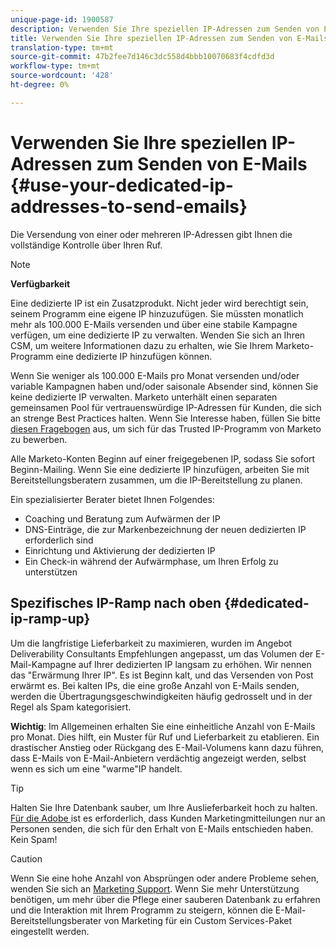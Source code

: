 ```yaml
---
unique-page-id: 1900587
description: Verwenden Sie Ihre speziellen IP-Adressen zum Senden von E-Mails - Marketing-Dokumente - Produktdokumentation
title: Verwenden Sie Ihre speziellen IP-Adressen zum Senden von E-Mails
translation-type: tm+mt
source-git-commit: 47b2fee7d146c3dc558d4bbb10070683f4cdfd3d
workflow-type: tm+mt
source-wordcount: '428'
ht-degree: 0%

---
```



# Verwenden Sie Ihre speziellen IP-Adressen zum Senden von E-Mails {#use-your-dedicated-ip-addresses-to-send-emails}

Die Versendung von einer oder mehreren IP-Adressen gibt Ihnen die vollständige Kontrolle über Ihren Ruf.

>[!NOTE]
>
>**Verfügbarkeit**
>
>Eine dedizierte IP ist ein Zusatzprodukt. Nicht jeder wird berechtigt sein, seinem Programm eine eigene IP hinzuzufügen. Sie müssten monatlich mehr als 100.000 E-Mails versenden und über eine stabile Kampagne verfügen, um eine dedizierte IP zu verwalten. Wenden Sie sich an Ihren CSM, um weitere Informationen dazu zu erhalten, wie Sie Ihrem Marketo-Programm eine dedizierte IP hinzufügen können.
>
>Wenn Sie weniger als 100.000 E-Mails pro Monat versenden und/oder variable Kampagnen haben und/oder saisonale Absender sind, können Sie keine dedizierte IP verwalten. Marketo unterhält einen separaten gemeinsamen Pool für vertrauenswürdige IP-Adressen für Kunden, die sich an strenge Best Practices halten. Wenn Sie Interesse haben, füllen Sie bitte [diesen Fragebogen](http://na-sjg.marketo.com/lp/marketoprivacydemo/Trusted-IP-Sending-Range-Program.html) aus, um sich für das Trusted IP-Programm von Marketo zu bewerben.

Alle Marketo-Konten Beginn auf einer freigegebenen IP, sodass Sie sofort Beginn-Mailing. Wenn Sie eine dedizierte IP hinzufügen, arbeiten Sie mit Bereitstellungsberatern zusammen, um die IP-Bereitstellung zu planen.

Ein spezialisierter Berater bietet Ihnen Folgendes:

* Coaching und Beratung zum Aufwärmen der IP
* DNS-Einträge, die zur Markenbezeichnung der neuen dedizierten IP erforderlich sind
* Einrichtung und Aktivierung der dedizierten IP
* Ein Check-in während der Aufwärmphase, um Ihren Erfolg zu unterstützen

## Spezifisches IP-Ramp nach oben {#dedicated-ip-ramp-up}

Um die langfristige Lieferbarkeit zu maximieren, wurden im Angebot Deliverability Consultants Empfehlungen angepasst, um das Volumen der E-Mail-Kampagne auf Ihrer dedizierten IP langsam zu erhöhen. Wir nennen das &quot;Erwärmung Ihrer IP&quot;. Es ist Beginn kalt, und das Versenden von Post erwärmt es. Bei kalten IPs, die eine große Anzahl von E-Mails senden, werden die Übertragungsgeschwindigkeiten häufig gedrosselt und in der Regel als Spam kategorisiert.

**Wichtig**: Im Allgemeinen erhalten Sie eine einheitliche Anzahl von E-Mails pro Monat. Dies hilft, ein Muster für Ruf und Lieferbarkeit zu etablieren. Ein drastischer Anstieg oder Rückgang des E-Mail-Volumens kann dazu führen, dass E-Mails von E-Mail-Anbietern verdächtig angezeigt werden, selbst wenn es sich um eine &quot;warme&quot;IP handelt.

>[!TIP]
>
>Halten Sie Ihre Datenbank sauber, um Ihre Auslieferbarkeit hoch zu halten. [Für die Adobe ](http://www.adobe.com/legal/terms/aup.html) ist es erforderlich, dass Kunden Marketingmitteilungen nur an Personen senden, die sich für den Erhalt von E-Mails entschieden haben. Kein Spam!

>[!CAUTION]
>
>Wenn Sie eine hohe Anzahl von Absprüngen oder andere Probleme sehen, wenden Sie sich an [Marketing Support](http://nation.marketo.com/t5/Support/ct-p/Support). Wenn Sie mehr Unterstützung benötigen, um mehr über die Pflege einer sauberen Datenbank zu erfahren und die Interaktion mit Ihrem Programm zu steigern, können die E-Mail-Bereitstellungsberater von Marketing für ein Custom Services-Paket eingestellt werden.

